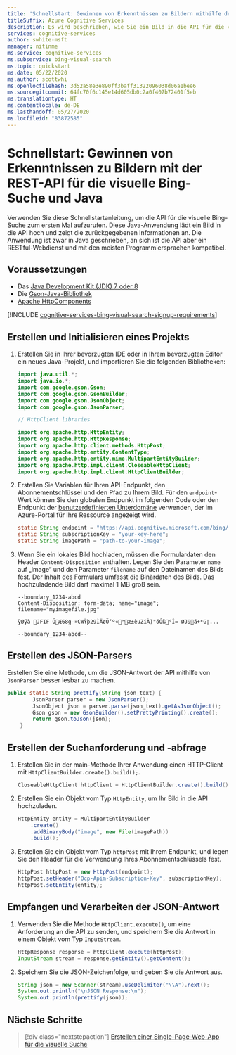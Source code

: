 ```yaml
---
title: 'Schnellstart: Gewinnen von Erkenntnissen zu Bildern mithilfe der REST-API und Java – Visuelle Bing-Suche'
titleSuffix: Azure Cognitive Services
description: Es wird beschrieben, wie Sie ein Bild in die API für die visuelle Bing-Suche hochladen und Erkenntnisse dazu gewinnen.
services: cognitive-services
author: swhite-msft
manager: nitinme
ms.service: cognitive-services
ms.subservice: bing-visual-search
ms.topic: quickstart
ms.date: 05/22/2020
ms.author: scottwhi
ms.openlocfilehash: 3d52a58e3e890ff3baff31322096038d06a1bee6
ms.sourcegitcommit: 64fc70f6c145e14d605db0c2a0f407b72401f5eb
ms.translationtype: HT
ms.contentlocale: de-DE
ms.lasthandoff: 05/27/2020
ms.locfileid: "83872585"
---
```

# <a name="quickstart-get-image-insights-using-the-bing-visual-search-rest-api-and-java"></a>Schnellstart: Gewinnen von Erkenntnissen zu Bildern mit der REST-API für die visuelle Bing-Suche und Java

Verwenden Sie diese Schnellstartanleitung, um die API für die visuelle Bing-Suche zum ersten Mal aufzurufen. Diese Java-Anwendung lädt ein Bild in die API hoch und zeigt die zurückgegebenen Informationen an. Die Anwendung ist zwar in Java geschrieben, an sich ist die API aber ein RESTful-Webdienst und mit den meisten Programmiersprachen kompatibel.

## <a name="prerequisites"></a>Voraussetzungen

* Das [Java Development Kit (JDK) 7 oder 8](https://aka.ms/azure-jdks)
* Die [Gson-Java-Bibliothek](https://github.com/google/gson)
* [Apache HttpComponents](https://hc.apache.org/downloads.cgi)

[!INCLUDE [cognitive-services-bing-visual-search-signup-requirements](../../../../includes/cognitive-services-bing-visual-search-signup-requirements.md)]

## <a name="create-and-initialize-a-project"></a>Erstellen und Initialisieren eines Projekts

1. Erstellen Sie in Ihrer bevorzugten IDE oder in Ihrem bevorzugten Editor ein neues Java-Projekt, und importieren Sie die folgenden Bibliotheken:

    ```java
    import java.util.*;
    import java.io.*;
    import com.google.gson.Gson;
    import com.google.gson.GsonBuilder;
    import com.google.gson.JsonObject;
    import com.google.gson.JsonParser;
    
    // HttpClient libraries
    
    import org.apache.http.HttpEntity;
    import org.apache.http.HttpResponse;
    import org.apache.http.client.methods.HttpPost;
    import org.apache.http.entity.ContentType;
    import org.apache.http.entity.mime.MultipartEntityBuilder;
    import org.apache.http.impl.client.CloseableHttpClient;
    import org.apache.http.impl.client.HttpClientBuilder;
    ```

2. Erstellen Sie Variablen für Ihren API-Endpunkt, den Abonnementschlüssel und den Pfad zu Ihrem Bild. Für den `endpoint`-Wert können Sie den globalen Endpunkt im folgenden Code oder den Endpunkt der [benutzerdefinierten Unterdomäne](../../../cognitive-services/cognitive-services-custom-subdomains.md) verwenden, der im Azure-Portal für Ihre Ressource angezeigt wird.

    ```java
    static String endpoint = "https://api.cognitive.microsoft.com/bing/v7.0/images/visualsearch";
    static String subscriptionKey = "your-key-here";
    static String imagePath = "path-to-your-image";
    ```

    
3. Wenn Sie ein lokales Bild hochladen, müssen die Formulardaten den Header `Content-Disposition` enthalten. Legen Sie den Parameter `name` auf „image“ und den Parameter `filename` auf den Dateinamen des Bilds fest. Der Inhalt des Formulars umfasst die Binärdaten des Bilds. Das hochzuladende Bild darf maximal 1 MB groß sein.
    
    ```
    --boundary_1234-abcd
    Content-Disposition: form-data; name="image"; filename="myimagefile.jpg"
    
    ÿØÿà JFIF ÖÆ68g-¤CWŸþ29ÌÄøÖ‘º«™æ±èuZiÀ)"óÓß°Î= ØJ9á+*G¦...
    
    --boundary_1234-abcd--
    ```

## <a name="create-the-json-parser"></a>Erstellen des JSON-Parsers

Erstellen Sie eine Methode, um die JSON-Antwort der API mithilfe von `JsonParser` besser lesbar zu machen.

```java
public static String prettify(String json_text) {
        JsonParser parser = new JsonParser();
        JsonObject json = parser.parse(json_text).getAsJsonObject();
        Gson gson = new GsonBuilder().setPrettyPrinting().create();
        return gson.toJson(json);
    }
```

## <a name="construct-the-search-request-and-query"></a>Erstellen der Suchanforderung und -abfrage

1. Erstellen Sie in der main-Methode Ihrer Anwendung einen HTTP-Client mit `HttpClientBuilder.create().build();`.

    ```java
    CloseableHttpClient httpClient = HttpClientBuilder.create().build();
    ```

2. Erstellen Sie ein Objekt vom Typ `HttpEntity`, um Ihr Bild in die API hochzuladen.

    ```java
    HttpEntity entity = MultipartEntityBuilder
        .create()
        .addBinaryBody("image", new File(imagePath))
        .build();
    ```

3. Erstellen Sie ein Objekt vom Typ `httpPost` mit Ihrem Endpunkt, und legen Sie den Header für die Verwendung Ihres Abonnementschlüssels fest.

    ```java
    HttpPost httpPost = new HttpPost(endpoint);
    httpPost.setHeader("Ocp-Apim-Subscription-Key", subscriptionKey);
    httpPost.setEntity(entity);
    ```

## <a name="receive-and-process-the-json-response"></a>Empfangen und Verarbeiten der JSON-Antwort

1. Verwenden Sie die Methode `HttpClient.execute()`, um eine Anforderung an die API zu senden, und speichern Sie die Antwort in einem Objekt vom Typ `InputStream`.
    
    ```java
    HttpResponse response = httpClient.execute(httpPost);
    InputStream stream = response.getEntity().getContent();
    ```

2. Speichern Sie die JSON-Zeichenfolge, und geben Sie die Antwort aus.

    ```java
    String json = new Scanner(stream).useDelimiter("\\A").next();
    System.out.println("\nJSON Response:\n");
    System.out.println(prettify(json));
    ```

## <a name="next-steps"></a>Nächste Schritte

> [!div class="nextstepaction"]
> [Erstellen einer Single-Page-Web-App für die visuelle Suche](../tutorial-bing-visual-search-single-page-app.md)
